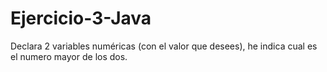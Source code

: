 # Ejercicio-3-Java
Declara 2 variables numéricas (con el valor que desees), he indica cual es el numero mayor de los dos.
